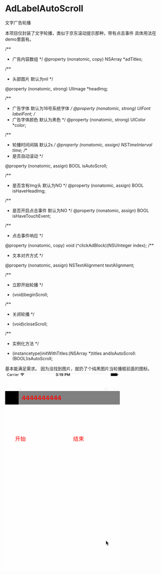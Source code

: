 # AdLabelAutoScroll
文字广告轮播

本项目仅封装了文字轮播，类似于京东滚动提示那种，带有点击事件
具体用法在demo里面有。

/**
*  广告内容数组
*/
@property (nonatomic, copy) NSArray *adTitles;

/**
* 头部图片 默认为nil
*/

@property (nonatomic, strong) UIImage *headImg;

/**
*  广告字体 默认为16号系统字体
*/
@property (nonatomic, strong) UIFont *labelFont;
/**
*  广告字体颜色  默认为黑色
*/
@property (nonatomic, strong) UIColor *color;

/**
*  轮播时间间隔 默认2s
*/
@property (nonatomic, assign) NSTimeInterval time;
/**
*  是否自动滚动 
*/

@property (nonatomic, assign) BOOL isAutoScroll;

/**
*  是否含有Img头 默认为NO
*/
@property (nonatomic, assign) BOOL isHaveHeadImg;

/**
*  是否开启点击事件 默认为NO
*/
@property (nonatomic, assign) BOOL isHaveTouchEvent;

/**
*  点击事件响应
*/


@property (nonatomic, copy) void (^clickAdBlock)(NSUInteger index);
/**
*  文本对齐方式
*/

@property (nonatomic, assign) NSTextAlignment textAlignment;


/**
*  立即开始轮播
*/
- (void)beginScroll;

/**
*  关闭轮播
*/

- (void)closeScroll;


/**
*  实例化方法
*/

- (instancetype)initWithTitles:(NSArray *)titles andIsAutoScroll:(BOOL)isAutoScroll;




基本能满足需求。 因为没找到图片，就扔了个纯黑图片当轮播框前面的图标。
![image](https://github.com/HRongChen/AdLabelAutoScroll/blob/master/AutoAdLabelScroll/Page.gif)

